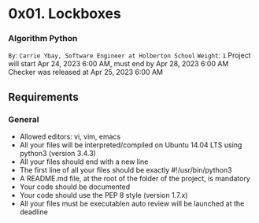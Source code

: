 # 0x01. Lockboxes
### Algorithm Python
 `By`: `Carrie Ybay, Software Engineer at Holberton School`
 `Weight`: `1`
 Project will start Apr 24, 2023 6:00 AM, must end by Apr 28, 2023 6:00 AM
 Checker was released at Apr 25, 2023 6:00 AM
 
## Requirements
### General
* Allowed editors: vi, vim, emacs
* All your files will be interpreted/compiled on Ubuntu 14.04 LTS using python3 (version 3.4.3)
* All your files should end with a new line
* The first line of all your files should be exactly #!/usr/bin/python3
* A README.md file, at the root of the folder of the project, is mandatory
* Your code should be documented
* Your code should use the PEP 8 style (version 1.7.x)
* All your files must be executablen auto review will be launched at the deadline
